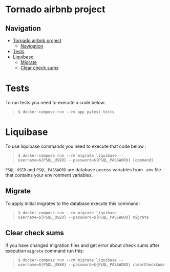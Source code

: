 # Tornado airbnb project

## Navigation

- [Tornado airbnb project](#tornado-airbnb-project)
  - [Navigation](#navigation)
- [Tests](#tests)
- [Liquibase](#liquibase)
  - [Migrate](#migrate)
  - [Clear check sums](#clear-check-sums)

# Tests

To run tests you need to execute a code below:

>`$ docker-compose run --rm app pytest tests`

# Liquibase

To use liquibase commands you need to execute that code below :

>`$ docker-compose run --rm migrate liquibase --username=${PSQL_USER} --password=${PSQL_PASSWORD} [command]`

`PSQL_USER` and `PSQL_PASSWORD` are database access variables from `.env` file that contains your environment variables.

## Migrate

To apply initial migrates to the database execute this command:

> `$ docker-compose run --rm migrate liquibase --username=${PSQL_USER} --password=${PSQL_PASSWORD} migrate`

## Clear check sums

If you have changed migration files and get error about check sums after execution `migrate` command run this:

> `$ docker-compose run --rm migrate liquibase --username=${PSQL_USER} --password=${PSQL_PASSWORD} clearCheckSums`
